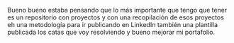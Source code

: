 Bueno bueno estaba pensando que lo más importante que tengo que tener es un repositorio con proyectos y con una recopilación de esos proyectos eh una metodología para ir publicando en LinkedIn también una plantilla publicada los catas que voy resolviendo y bueno mejorar mi portafolio.